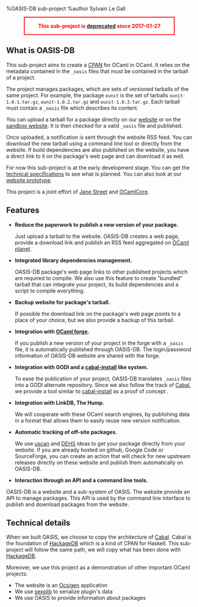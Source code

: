 %OASIS-DB sub-project
%author Sylvain Le Gall

<div style="color: red;
           font-weight: bold;
           text-align: center;
           width: 80%;
           background: white;
           border: solid 2px red;
           margin-top: 0.5em;
           margin-left: auto;
           margin-right: auto;">
  <p>
  This sub-project is
  <a href="https://forge.ocamlcore.org/forum/forum.php?forum_id=959">deprecated</a>
  since 2017-01-27
  </p>
</div>

## What is OASIS-DB ##

This sub-project aims to create a [CPAN][] for OCaml in OCaml. It relies on the
metadata contained in the `_oasis` files that must be contained in the tarball
of a project.

 [CPAN]: http://www.cpan.org/

The project manages packages, which are sets of versioned tarballs of the same
project. For example, the package `ounit` is the set of tarballs
`ounit-1.0.1.tar.gz`, `ounit-1.0.2.tar.gz` and `ounit-1.0.3.tar.gz`. Each
tarball must contain a `_oasis` file which describes its content. 

You can upload a tarball for a package directly on our [website][] or on the 
[sandbox website][]. It is then checked for a valid `_oasis` file and published. 

  [website]: http://oasis.ocamlcore.org
  [sandbox website]: http://oasis.ocamlcore.org/dev/home

Once uploaded, a notification is sent through the website RSS feed. You can
download the new tarball using a command line tool or directly from the website.
If build dependencies are also published on the website, you have a direct link 
to it on the package's web page and can download it as well.

For now this sub-project is at the early development stage. You can get the
[technical specifications][] to see what is planned. You can also look at our 
[website prototype][].

  [technical specifications]: https://forge.ocamlcore.org/docman/view.php/54/123/Technical+specification.pdf
  [website prototype]: oasis-db/wireframe/html/index.html


This project is a joint effort of [Jane Street][] and [OCamlCore][].

  [Jane Street]: http://janestreet.com
  [OCamlCore]: http://www.ocamlcore.com

## Features ##

 * __Reduce the paperwork to publish a new version of your package.__

   Just upload a tarball to the website. OASIS-DB creates a web page, provide a
   download link and publish an RSS feed aggregated on [OCaml planet][].

 * __Integrated library dependencies management.__

   OASIS-DB package's web page links to other published projects which are
   required to compile. We also use this feature to create "bundled" tarball
   that can integrate your project, its build dependencies and a script to
   compile everything.

 * __Backup website for package's tarball.__

   If possible the download link on the package's web page points to a place of
   your choice, but we also provide a backup of this tarball.

 * __Integration with [OCaml forge][].__

   If you publish a new version of your project in the forge with a `_oasis`
   file, it is automatically published through OASIS-DB. The login/password
   information of OASIS-DB website are shared with the forge.

 * __Integration with GODI and a [cabal-install][] like system.__

   To ease the publication of your project, OASIS-DB translates
   `_oasis` files into a GODI alternate repository. Since we also follow
   the track of [Cabal][], we provide a tool similar to [cabal-install][] as
   a proof of concept .

 * __Integration with LinkDB, The Hump.__

   We will cooperate with these OCaml search engines, by publishing data in a
   format that allows them to easily reuse new version notification.

 * __Automatic tracking of off-site packages.__

   We use [uscan][] and [DEHS][] ideas to get your package directly from your
   website. If you are already hosted on github, Google Code or SourceForge, you
   can create an action that will check for new upstream releases directly on these
   website and publish them automatically on OASIS-DB.

 * __Interaction through an API and a command line tools.__

  OASIS-DB is a website and a sub-system of OASIS. The website provide an API to
  manage packages. This API is used by the command line interface to publish and
  download packages from the website.


 [Cabal]: http://haskell.org/cabal/
 [HackageDB]: http://hackage.haskell.org/packages/hackage.html
 [cabal-install]: http://www.haskell.org/haskellwiki/Cabal-Install
 [OCaml planet]: http://planet.ocamlcore.org
 [OCaml forge]: http://forge.ocamlcore.org
 [uscan]: http://manpages.debian.net/cgi-bin/man.cgi?query=uscan
 [DEHS]: http://dehs.alioth.debian.org/


## Technical details ##

When we built OASIS, we choose to copy the architecture of [Cabal][]. Cabal is
the foundation of [HackageDB][] which is a kind of CPAN for Haskell. This
sub-project will follow the same path, we will copy what has been done with
[HackageDB][].

Moreover, we use this project as a demonstration of other important OCaml
projects:

 * The website is an [Ocsigen][] application
 * We use [sexplib][] to serialize plugin's data
 * We use OASIS to provide information about packages

 [Ocsigen]: http://ocsigen.org
 [sexplib]: https://github.com/janestreet/sexplib
